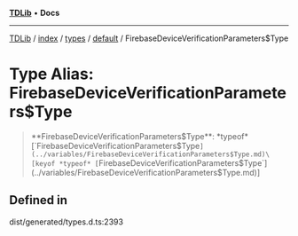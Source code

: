 [**TDLib**](../../../../../../README.md) • **Docs**

***

[TDLib](../../../../../../modules.md) / [index](../../../../../README.md) / [types](../../../README.md) / [default](../README.md) / FirebaseDeviceVerificationParameters$Type

# Type Alias: FirebaseDeviceVerificationParameters$Type

> **FirebaseDeviceVerificationParameters$Type**: *typeof* [`FirebaseDeviceVerificationParameters$Type`](../variables/FirebaseDeviceVerificationParameters$Type.md)\[keyof *typeof* [`FirebaseDeviceVerificationParameters$Type`](../variables/FirebaseDeviceVerificationParameters$Type.md)\]

## Defined in

dist/generated/types.d.ts:2393
